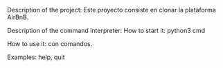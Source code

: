 Description of the project:
Este proyecto consiste en clonar la plataforma AirBnB.

Description of the command interpreter:
How to start it:
python3 cmd

How to use it:
con comandos.

Examples:
help, quit
